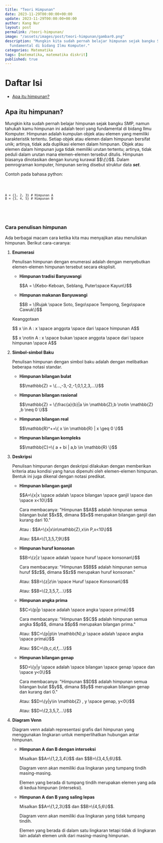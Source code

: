 ```yaml
---
title: "Teori Himpunan"
date: 2023-11-29T00:00:00+00:00
update: 2023-11-29T00:00:00+00:00
author: Kang Nur
layout: post
permalink: /teori-himpunan/
image: "/assets/images/post/teori-himpunan/gambar0.png"
description: "Mungkin kita sudah pernah belajar himpunan sejak bangku SMP, namun tahukah kamu himpunan ini adalah teori yang
  fundamental di bidang Ilmu Komputer."
categories: Matematika
tags: [matematika, matematika diskrit]
published: true
---
```


<div class="w-100">
  <div class="table-of-contents">
    <h1 class="table-of-contents-title" onclick="toggleContent('daftar-isi')" style="cursor:pointer;">
      <i class="fas fa-list-ul table-of-contents-icon"></i>
      <i id="arrow-daftar-isi" class="arrow arrow-right fas fa-chevron-right" style="float: right;"></i>
      Daftar Isi
    </h1>
    <ul class="content table-of-contents-list" id="daftar-isi">
      <li class="table-of-contents-item">
        <a class="table-of-contents-link" href="teori-himpunan/#apa-itu-himpunan">
          <i class="fas fa-angle-right table-of-contents-icon"></i> Apa itu himpunan?
        </a>
      </li>
    </ul>
  </div>
</div>


<h2 id="apa-itu-himpunan">Apa itu himpunan?</h2>
<p>Mungkin kita sudah pernah belajar himpunan sejak bangku SMP, namun tahukah kamu himpunan ini adalah teori yang
  fundamental di bidang Ilmu Komputer. Himpunan adalah kumpulan objek atau elemen yang memiliki karakteristik tertentu.
  Setiap objek atau elemen dalam himpunan bersifat unik; artinya, tidak ada duplikasi elemen dalam himpunan. Objek atau
  elemen dalam himpunan juga tidak memiliki urutan tertentu; artinya, tidak peduli dalam urutan mana elemen-elemen
  tersebut ditulis. Himpunan biasanya dinotasikan dengan kurung kurawal $$\{\}$$. Dalam pemrograman komputer, himpunan
  sering disebut struktur data <strong><em>set</em></strong>.</p>
<p>Contoh pada bahasa python:</p>
<div class="code-container">
  <pre>
  <code class="python">

    A = {1, 2, 3} # Himpunan A
    B = {3, 4, 5} # Himpunan B

  </code>
  </pre>
</div>

<h3>Cara penulisan himpunan</h3>
<p>Ada berbagai macam cara ketika kita mau menyajikan atau menuliskan himpunan. Berikut cara-caranya:</p>
<ol>
  <li>
    <p><strong>Enumerasi</strong></p>
    <p>Penulisan himpunan dengan enumerasi adalah dengan menyebutkan elemen-elemen himpunan tersebut secara eksplisit.
    </p>
    <ul>
      <li>
        <p><strong>Himpunan tradisi Banyuwangi</strong></p>
        <p>$$A = \{Kebo-Keboan, Seblang, Puter\space Kayun\}$$</p>
      </li>
      <li>
        <p><strong>Himpunan makanan Banyuwangi</strong></p>
        <p>$$B = \{Rujak \space Soto, Sego\space Tempong, Sego\space Cawuk\}$$</p>
      </li>
    </ul>
    <p> Keanggotaan</p>
    <p>$$ x \in A : x \space anggota \space dari \space himpunan A$$</p>
    <p>$$ x \notin A : x \space bukan \space anggota \space dari \space himpunan \space A$$</p>
  </li>
</ol>


<ol start="2">
  <li>
    <p><strong>Simbol-simbol Baku</strong></p>
    <p>Penulisan himpunan dengan simbol baku adalah dengan melibatkan beberapa notasi standar.</p>
    <ul>
      <li>
        <p><strong>Himpunan bilangan bulat</strong></p>
        <p>$$\mathbb{Z} = \{...,-3,-2,-1,0,1,2,3,...\}$$</p>
      </li>
      <li>
        <p><strong>Himpunan bilangan rasional</strong></p>
        <p>$$\mathbb{Z} = \{\frac{a}{b}|a \in \mathbb{Z},b \notin \mathbb{Z} ,b \neq 0 \}$$</p>
      </li>
      <li>
        <p><strong>Himpunan bilangan real</strong></p>
        <p>$$\mathbb{R}^+=\{ x \in \mathbb{R} | x \geq 0 \}$$</p>
      </li>
      <li>
        <p><strong>Himpunan bilangan kompleks</strong></p>
        <p>$$\mathbb{C}=\{ a + bi | a,b \in \mathbb{R} \}$$</p>
      </li>
    </ul>
  </li>
  <li>
    <p><strong>Deskripsi</strong></p>
    <p>Penulisan himpunan dengan deskripsi dilakukan dengan memberikan kriteria atau kondisi yang harus dipenuhi oleh
      elemen-elemen himpunan. Bentuk ini juga dikenal dengan notasi predikat.</p>
    <ul>
      <li>
        <p><strong>Himpunan bilangan ganjil</strong></p>
        <p>$$A=\{x|x \space adalah \space bilangan \space ganjil \space dan \space x&lt;10\}$$</p>
        <p>Cara membacanya: "Himpunan $$A$$ adalah himpunan semua bilangan bulat $$x$$, dimana $$x$$ merupakan bilangan ganjil dan
          kurang dari 10."</p>
        <p>Atau : $$A=\{x|x\in\mathbb{Z},x\in P,x&lt;10\}$$</p>
        <p>Atau: $$A=\{1,3,5,7,9\}$$</p>
      </li>
      <li>
        <p><strong>Himpunan huruf konsonan</strong></p>
        <p>$$B=\{z|z \space adalah \space huruf \space konsonan\}$$</p>
        <p>Cara membacanya: "Himpunan $$B$$ adalah himpunan semua huruf $$z$$, dimana $$z$$ merupakan huruf konsonan."</p>
        <p>Atau: $$B=\{z|z\in \space Huruf \space Konsonan\}$$</p>
        <p>Atau: $$B=\{2,3,5,7,...\}$$</p>
      </li>
      <li>
        <p><strong>Himpunan angka prima</strong></p>
        <p>$$C=\{p|p \space adalah \space angka \space prima\}$$</p>
        <p>Cara membacanya: "Himpunan $$C$$ adalah himpunan semua angka $$p$$, dimana $$p$$ merupakan bilangan prima."</p>
        <p>Atau: $$C=\{p|p\in \mathbb{N},p \space adalah \space angka \space prima\}$$</p>
        <p>Atau: $$C=\{b,c,d,f,...\}$$</p>
      </li>
      <li>
        <p><strong>Himpunan bilangan genap</strong></p>
        <p>$$D=\{y|y \space adalah \space bilangan \space genap \space dan \space y&lt;0\}$$</p>
        <p>Cara membacanya: "Himpunan $$D$$ adalah himpunan semua bilangan bulat $$y$$, dimana $$y$$ merupakan bilangan genap dan
          kurang dari 0."</p>
        <p>Atau: $$D=\{y|y\in \mathbb{Z} , y \space genap, y&lt;0\}$$</p>
        <p>Atau: $$D=\{2,3,5,7,...\}$$</p>
      </li>
    </ul>
  </li>
  <li>
    <p><strong>Diagram Venn</strong></p>
    <p>Diagram venn adalah representasi grafis dari himpunan yang menggunakan lingkaran untuk memperlihatkan hubungan
      antar himpunan.</p>
    <ul>
      <li>
        <p><strong>Himpunan A dan B dengan interseksi</strong></p>
        <p>Misalkan $$A=\{1,2,3,4\}$$ dan $$B=\{3,4,5,6\}$$.</p>
        <p>Diagram venn akan memiliki dua lingkaran yang tumpang tindih masing-masing.</p>
        <p>Elemen yang berada di tumpang tindih merupakan elemen yang ada di kedua himpunan (interseksi).</p>
      </li>
      <li>
        <p><strong>Himpunan A dan B yang saling lepas</strong></p>
        <p>Misalkan $$A=\{1,2,3\}$$ dan $$B=\{4,5,6\}$$.</p>
        <p>Diagram venn akan memiliki dua lingkaran yang tidak tumpang tindih.</p>
        <p>Elemen yang berada di dalam satu lingkaran tetapi tidak di lingkaran lain adalah elemen unik dari
          masing-masing himpunan.</p>
      </li>
    </ul>
  </li>
</ol>